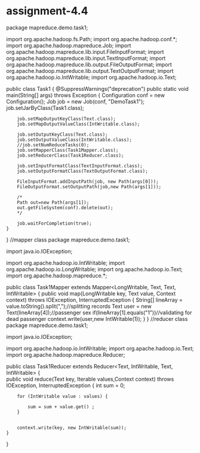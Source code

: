 # assignment-4.4

package mapreduce.demo.task1;

import org.apache.hadoop.fs.Path; 
import org.apache.hadoop.conf.*;
import org.apache.hadoop.mapreduce.Job;
import org.apache.hadoop.mapreduce.lib.input.FileInputFormat; 
import org.apache.hadoop.mapreduce.lib.input.TextInputFormat; 
import org.apache.hadoop.mapreduce.lib.output.FileOutputFormat; 
import org.apache.hadoop.mapreduce.lib.output.TextOutputFormat;
import org.apache.hadoop.io.IntWritable;
import org.apache.hadoop.io.Text;

public class Task1 {
	@SuppressWarnings("deprecation")
	public static void main(String[] args) throws Exception {
		Configuration conf = new Configuration();
		Job job = new Job(conf, "DemoTask1");
		job.setJarByClass(Task1.class);

		job.setMapOutputKeyClass(Text.class);
		job.setMapOutputValueClass(IntWritable.class);

		job.setOutputKeyClass(Text.class);
		job.setOutputValueClass(IntWritable.class);
		//job.setNumReduceTasks(0);
		job.setMapperClass(Task1Mapper.class);
		job.setReducerClass(Task1Reducer.class);
		 
		job.setInputFormatClass(TextInputFormat.class);
		job.setOutputFormatClass(TextOutputFormat.class);

		FileInputFormat.addInputPath(job, new Path(args[0])); 
		FileOutputFormat.setOutputPath(job,new Path(args[1]));
		
		/*
		Path out=new Path(args[1]);
		out.getFileSystem(conf).delete(out);
		*/
		
		job.waitForCompletion(true);
	}
}
//mapper class
package mapreduce.demo.task1;

import java.io.IOException;

import org.apache.hadoop.io.IntWritable;
import org.apache.hadoop.io.LongWritable;
import org.apache.hadoop.io.Text;
import org.apache.hadoop.mapreduce.*; 

public class Task1Mapper extends Mapper<LongWritable, Text, Text, IntWritable> {
	public void map(LongWritable key, Text value, Context context) 
			throws IOException, InterruptedException {
		String[] lineArray = value.toString().split(",");//splitting records
		Text user = new Text(lineArray[4]);//passenger sex
		if(lineArray[1].equals("1"))//validating for dead passenger
		context.write(user,new IntWritable(1));
	}
}
//reducer class
package mapreduce.demo.task1;

import java.io.IOException;

import org.apache.hadoop.io.IntWritable;
import org.apache.hadoop.io.Text;
import org.apache.hadoop.mapreduce.Reducer;

public class Task1Reducer extends Reducer<Text, IntWritable, Text, IntWritable>
{	
	public void reduce(Text key, Iterable<IntWritable> values,Context context) throws IOException, InterruptedException
	{
		int sum = 0;
		
	    	
		for (IntWritable value : values) {
            
			sum = sum + value.get() ;
		}
		

		context.write(key, new IntWritable(sum));
	}
}
